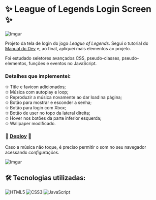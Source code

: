 # ✨ League of Legends Login Screen ✨

![Imgur](https://i.imgur.com/WCeDsTs.png)

Projeto da tela de login do jogo _League of Legends_. Segui o tutorial do [Manual do Dev](https://www.youtube.com/watch?v=tyVvNj-UvxM&list=PLDTqyJE1BTVhiFyvHKR2fodYDKfiX8Sz2&index=6) e, ao final, apliquei mais elementos ao projeto.

Foi estudado seletores avançados CSS, pseudo-classes, pseudo-elementos, funções e eventos no JavaScript.

### Detalhes que implementei:

✩ Title e favicon adicionados; <br>
✩ Música com autoplay e loop; <br>
✩ Reproduzir a música novamente ao dar load na página; <br>
✩ Botão para mostrar e esconder a senha; <br>
✩ Botão para login com Xbox; <br>
✩ Botão de user no topo da lateral direita; <br>
✩ Hover nos botões da parte inferior esquerda; <br>
✩ Wallpaper modificado. <br>

### 🌌 [Deploy](https://micheledarosa-loginscreen-lol.netlify.app) 🌌

Caso a música não toque, é preciso permitir o som no seu navegador acessando _configurações_.

![Imgur](https://i.imgur.com/8UPmMzh.png)

## 🛠 Tecnologias utilizadas:
![HTML5](https://img.shields.io/badge/HTML5-E34F26?style=for-the-badge&logo=html5&logoColor=white)
![CSS3](https://img.shields.io/badge/CSS3-1572B6?style=for-the-badge&logo=css3&logoColor=white)
![JavaScript](https://img.shields.io/badge/JavaScript-F7DF1E?style=for-the-badge&logo=javascript&logoColor=black)